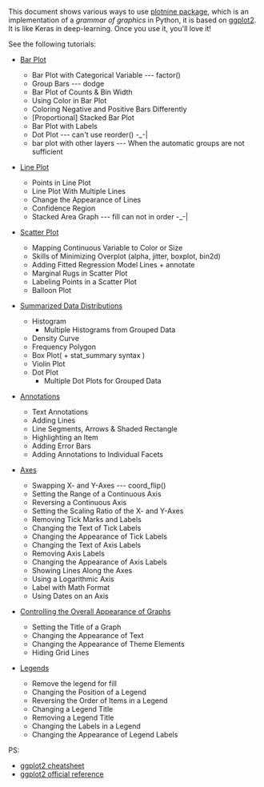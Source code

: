 This document shows various ways to use [plotnine package](https://plotnine.readthedocs.io/en/latest/), which is  an implementation of a *grammar of graphics* in Python, it is based on [ggplot2](http://ggplot2.org/). It is like Keras in deep-learning. Once you use it, you'll love it! 

See the following tutorials: 

- [Bar Plot](http://nbviewer.jupyter.org/github/Peter-Chou/package-lab/blob/master/plotnine/bar_plot.ipynb)

  -  Bar Plot with Categorical Variable --- factor()
  -  Group Bars --- dodge
  -  Bar Plot of Counts & Bin Width
  -  Using Color in Bar Plot
  -  Coloring Negative and Positive Bars Differently
  -  [Proportional] Stacked Bar Plot
  -  Bar Plot with Labels
  -  Dot Plot --- can't use reorder() -_-|
  -  bar plot with other layers --- When the automatic groups are not sufficient
- [Line Plot](http://nbviewer.jupyter.org/github/Peter-Chou/package-lab/blob/master/plotnine/line_plot.ipynb)
  - Points in Line Plot
  - Line Plot With Multiple Lines
  - Change the Appearance of Lines
  - Confidence Region
  - Stacked Area Graph --- fill can not in order -_-|
- [Scatter Plot](http://nbviewer.jupyter.org/github/Peter-Chou/package-lab/blob/master/plotnine/scatter_plot.ipynb)
  - Mapping Continuous Variable to Color or Size
  - Skills of Minimizing Overplot (alpha, jitter, boxplot, bin2d)
  - Adding Fitted Regression Model Lines + annotate
  - Marginal Rugs in Scatter Plot
  - Labeling Points in a Scatter Plot
  - Balloon Plot
- [Summarized Data Distributions](http://nbviewer.jupyter.org/github/Peter-Chou/package-lab/blob/master/plotnine/Summarized_Data_Distributions.ipynb)
  - Histogram
    - Multiple Histograms from Grouped Data
  - Density Curve
  - Frequency Polygon
  - Box Plot( + stat_summary syntax )
  - Violin Plot
  - Dot Plot
    - Multiple Dot Plots for Grouped Data
- [Annotations](http://nbviewer.jupyter.org/github/Peter-Chou/package-lab/blob/master/plotnine/annotations.ipynb)
  - Text Annotations
  - Adding Lines
  - Line Segments, Arrows & Shaded Rectangle
  - Highlighting an Item
  - Adding Error Bars
  - Adding Annotations to Individual Facets
- [Axes](http://nbviewer.jupyter.org/github/Peter-Chou/package-lab/blob/master/plotnine/Axes.ipynb)
  - Swapping X- and Y-Axes --- coord_flip()
  - Setting the Range of a Continuous Axis
  - Reversing a Continuous Axis
  - Setting the Scaling Ratio of the X- and Y-Axes
  - Removing Tick Marks and Labels
  - Changing the Text of Tick Labels
  - Changing the Appearance of Tick Labels
  - Changing the Text of Axis Labels
  - Removing Axis Labels
  - Changing the Appearance of Axis Labels
  - Showing Lines Along the Axes
  - Using a Logarithmic Axis
  - Label with Math Format
  - Using Dates on an Axis
- [Controlling the Overall Appearance of Graphs](http://nbviewer.jupyter.org/github/Peter-Chou/package-lab/blob/master/plotnine/Controlling%20the%20Overall%20Appearance%20of%20Graphs.ipynb)
  - Setting the Title of a Graph
  - Changing the Appearance of Text
  - Changing the Appearance of Theme Elements
  - Hiding Grid Lines
- [Legends](http://nbviewer.jupyter.org/github/Peter-Chou/package-lab/blob/master/plotnine/Legends.ipynb)
  - Remove the legend for fill
  - Changing the Position of a Legend
  - Reversing the Order of Items in a Legend
  - Changing a Legend Title
  - Removing a Legend Title
  - Changing the Labels in a Legend
  - Changing the Appearance of Legend Labels




PS:

- [ggplot2 cheatsheet](https://github.com/Peter-Chou/package-lab/blob/master/plotnine/ggplot2-cheatsheet.pdf)
- [ggplot2 official reference](http://ggplot2.tidyverse.org/reference/index.html)